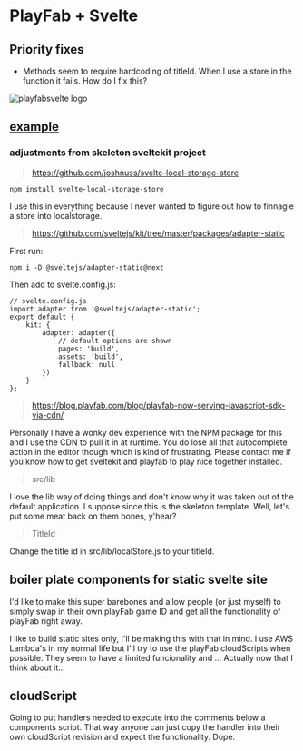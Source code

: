 # PlayFab + Svelte

## Priority fixes

- Methods seem to require hardcoding of titleId. When I use a store in the function it fails. How do I fix this?

![playfabsvelte logo](https://deathmettastorage.s3.us-west-2.amazonaws.com/files/playfabsveltelogo128.png)

## [example](https://metta.d3nvj95fro2i68.amplifyapp.com/)

### adjustments from skeleton sveltekit project

> https://github.com/joshnuss/svelte-local-storage-store

    npm install svelte-local-storage-store

I use this in everything because I never wanted to figure out how to finnagle a store into localstorage.

> https://github.com/sveltejs/kit/tree/master/packages/adapter-static

First run:

    npm i -D @sveltejs/adapter-static@next

Then add to svelte.config.js:

    // svelte.config.js
    import adapter from '@sveltejs/adapter-static';
    export default {
        kit: {
            adapter: adapter({
                // default options are shown
                pages: 'build',
                assets: 'build',
                fallback: null
            })
        }
    };



> https://blog.playfab.com/blog/playfab-now-serving-javascript-sdk-via-cdn/

Personally I have a wonky dev experience with the NPM package for this and I use the CDN to pull it in at runtime. You do lose all that autocomplete action in the editor though which is kind of frustrating. Please contact me if you know how to get sveltekit and playfab to play nice together installed. 

> src/lib

I love the lib way of doing things and don't know why it was taken out of the default application. I suppose since this is the skeleton template. Well, let's put some meat back on them bones, y'hear?

> TitleId

Change the title id in src/lib/localStore.js to your titleId.

## boiler plate components for static svelte site

I'd like to make this super barebones and allow people (or just myself) to simply swap in their own playFab game ID and get all the functionality of playFab right away. 

I like to build static sites only, I'll be making this with that in mind. I use AWS Lambda's in my normal life but I'll try to use the playFab cloudScripts when possible. They seem to have a limited funcionality and ... Actually now that I think about it...

## cloudScript

Going to put handlers needed to execute into the comments below a components script. That way anyone can just copy the handler into their own cloudScript revision and expect the functionality. Dope. 


